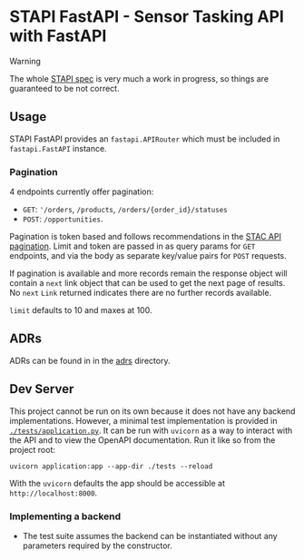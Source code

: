 # STAPI FastAPI - Sensor Tasking API with FastAPI

> [!WARNING]
> The whole [STAPI spec] is very much a work in progress, so things are guaranteed to be not correct.

## Usage

STAPI FastAPI provides an `fastapi.APIRouter` which must be included in
`fastapi.FastAPI` instance.

### Pagination

4 endpoints currently offer pagination:

- `GET`: `'/orders`, `/products`, `/orders/{order_id}/statuses`
- `POST`: `/opportunities`.

Pagination is token based and follows recommendations in the [STAC API pagination].
Limit and token are passed in as query params for `GET` endpoints, and via the body as
separate key/value pairs for `POST` requests.

If pagination is available and more records remain the response object will contain a
`next` link object that can be used to get the next page of results. No `next` `Link`
returned indicates there are no further records available.

`limit` defaults to 10 and maxes at 100.

## ADRs

ADRs can be found in in the [adrs](./adrs/README.md) directory.

## Dev Server

This project cannot be run on its own because it does not have any backend
implementations. However, a minimal test implementation is provided in
[`./tests/application.py`](./tests/application.py). It can be run with
`uvicorn` as a way to interact with the API and to view the OpenAPI
documentation. Run it like so from the project root:

```commandline
uvicorn application:app --app-dir ./tests --reload
```

With the `uvicorn` defaults the app should be accessible at
`http://localhost:8000`.

### Implementing a backend

- The test suite assumes the backend can be instantiated without any parameters
  required by the constructor.

[STAPI spec]: https://github.com/stapi-spec/stapi-spec
[STAC API pagination]: https://github.com/radiantearth/stac-api-spec/blob/release/v1.0.0/item-search/examples.md#paging-examples
